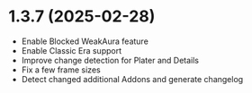 # 1.3.7 (2025-02-28)

- Enable Blocked WeakAura feature
- Enable Classic Era support
- Improve change detection for Plater and Details
- Fix a few frame sizes
- Detect changed additional Addons and generate changelog
